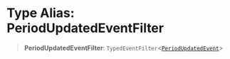 # Type Alias: PeriodUpdatedEventFilter

> **PeriodUpdatedEventFilter**: `TypedEventFilter`\<[`PeriodUpdatedEvent`](PeriodUpdatedEvent.md)\>
